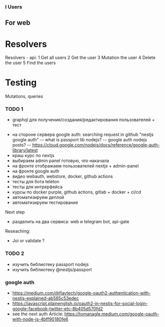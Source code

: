 ### I Users

## For web

# Resolvers

Resolvers - api:
1 Get all users
2 Get the user
3 Mutation the user
4 Delete the user
5 Find the users

# Testing

Mutations, queries

### TODO 1
+ graphql для получения/создания/редактирования пользователей + тест
- на стороне сервера google auth: searching request in github "nestjs google auth"
-- what is passport lib nodejs?
-- google auth nodejs posts?
-- https://cloud.google.com/nodejs/docs/reference/google-auth-library/latest
- краш курс по nextjs
- выбираем admin panel готовую, что накачала
- на фронте отображаем пользователей nextjs + admin-panel
- на фронте google auth
- видео webauth, webstore, docker, github actions
- тесты для бота teleton
- тесты для интрерфейса
- курсы по docker purple, github actions, gitlab + docker + ci/cd
- автоматизируем деплой
- автоматизируем тестирование

Next step
- разделить на два сервиса: web и telegram bot, api-gate

Reseaching:
- Joi  or validate ?

### TODO 2
- изучить библиотеку passport nodejs
- изучить библиотеку @nestjs/passport

### google auth
- https://medium.com/@flavtech/google-oauth2-authentication-with-nestjs-explained-ab585c53edec
- https://javascript.plainenglish.io/oauth2-in-nestjs-for-social-login-google-facebook-twitter-etc-8b405d570fd2
- see the next auth 
Article:
https://tomanagle.medium.com/google-oauth-with-node-js-4bff90180fe6